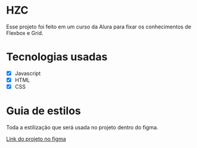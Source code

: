 # HZC

Esse projeto foi feito em um curso da Alura para fixar os conhecimentos de Flexbox e Grid.

# Tecnologias usadas

- [x] Javascript
- [x] HTML
- [x] CSS

# Guia de estilos

Toda a estilização que será usada no projeto dentro do figma.

[Link do projeto no figma](https://www.figma.com/file/ibWktwVpnog76rMYOdVhks/Dispondo-elementos-com-flexbox-e-grid?node-id=54%3A2358)
